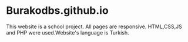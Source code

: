 # Burakodbs.github.io
This website is a school project.
All pages are responsive. HTML,CSS,JS and PHP were used.Website's language is Turkish.
